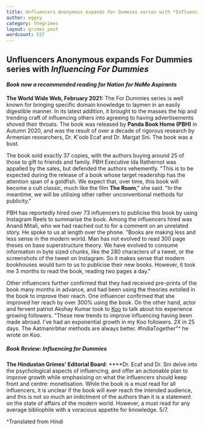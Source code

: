 ```yaml
---
title: Unfluencers Anonymous expands For Dummies series with *Influencing For Dummies*
author: eggsy
category: thegrimes
layout: grimes_post
wordcount: 537
---
```


## Unfluencers Anonymous expands For Dummies series with *Influencing For Dummies*

#### *Book now a recommended reading for Nation for NaMo Aspirants*

**The World Wide Web, February 2021:** The For Dummies series is well known for bringing specific domain knowledge to laymen in an easily digestible manner. In its latest addition, it brought to the masses the hip and trending craft of influencing others into agreeing to having advertisements shoved their throats. The book was released by **Panda Book Home (PBH)** in Autumn 2020, and was the result of over a decade of rigorous research by Armenian researchers, Dr. K'oob Ecaf and Dr. Margat Sni. The book was a bust. 

The book sold exactly 37 copies, with the authors buying around 25 of those to gift to friends and family. PBH Executive Ida Rathernot was appalled by the sales, but defended the authors vehemently. "This is to be expected during the release of a book whose target readership has the attention span of a goldfish. We expect that, over time, this book will become a cult classic, much like the film **The Room**," she said. "In the meantime, we will be utilising other rather unconventional methods for publicity."

PBH has reportedly hired over 73 influencers to publicise this book by using Instagram Reels to summarise the book. Among the influencers hired was Anand Mitali, who we had reached out to for a comment on an unrelated story. He spoke to us at length over the phone. "Books are making less and less sense in the modern world. Man has not evolved to read 300 page theses on base superstructure theory. We have evolved to consume information in byte sized chunks, like the 280 characters of a tweet, or the screenshots of the tweet on Instagram. So it makes sense that modern bookhouses would turn to us to publicise their new books. However, it took me 3 months to read the book, reading two pages a day."

Other influencers further confirmed that they had received pre-prints of the book many months in advance, and had been using the theories extolled in the book to improve their reach. One influencer confirmed that she improved her reach by over 300% using the book. On the other hand, actor and fervent patriot Akshay Kumar took to [Koo](http://kooapp.com) to talk about his experience growing followers. "These new trends to improve influencing having been made abroad. I've had an exponential growth in my Koo followers. 2X in 25 days. The Aatmanirbhar methods are always better. #IndiaTogether"^ he wrote on Koo. 

##### **Book Review: Influencing for Dummies**

**The Hindustan Grimes' Editorial Board**: ****Dr. Ecaf and Dr. Sni delve into the psychological aspects of influencing, and offer an actionable plan to improve growth while emphasising on what the influencers should keep front and centre: monetisation. While the book is a must read for all influencers, it is unclear if the book will ever reach the intended audience, and this is not so much an indictment of the authors than it is a statement on the state of affairs of the modern world. However, a must read for any average bibliophile with a voracious appetite for knowledge. 5/7.

^Translated from Hindi